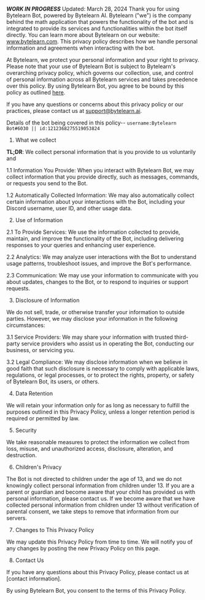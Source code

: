 ***WORK IN PROGRESS***
Updated: March 28, 2024
Thank you for using Bytelearn Bot, powered by Bytelearn AI. Bytelearn ("we") is the company behind the math application that powers the functionality of the bot and is integrated to provide its services and functionalities within the bot itself directly. You can learn more about Bytelearn on our website: www.bytelearn.com. This privacy policy describes how we handle personal information and agreements when interacting with the bot.

At Bytelearn, we protect your personal information and your right to privacy. Please note that your use of Bytelearn Bot is subject to Bytelearn's overarching privacy policy, which governs our collection, use, and control of personal information across all Bytelearn services and takes precedence over this policy. By using Bytelearn Bot, you agree to be bound by this policy as outlined [here](https://www.bytelearn.com/privacy-policy).

If you have any questions or concerns about this privacy policy or our practices, please contact us at support@bytelearn.ai.

Details of the bot being covered in this policy--
``username:Bytelearn Bot#6030 || id:1212368275519053824``
1. What we collect

**TL;DR**: We collect personal information that is you provide to us voluntarily and 

1.1 Information You Provide: When you interact with Bytelearn Bot, we may collect information that you provide directly, such as messages, commands, or requests you send to the Bot.

1.2 Automatically Collected Information: We may also automatically collect certain information about your interactions with the Bot, including your Discord username, user ID, and other usage data.

2. Use of Information

2.1 To Provide Services: We use the information collected to provide, maintain, and improve the functionality of the Bot, including delivering responses to your queries and enhancing user experience.

2.2 Analytics: We may analyze user interactions with the Bot to understand usage patterns, troubleshoot issues, and improve the Bot's performance.

2.3 Communication: We may use your information to communicate with you about updates, changes to the Bot, or to respond to inquiries or support requests.

3. Disclosure of Information

We do not sell, trade, or otherwise transfer your information to outside parties. However, we may disclose your information in the following circumstances:

3.1 Service Providers: We may share your information with trusted third-party service providers who assist us in operating the Bot, conducting our business, or servicing you.

3.2 Legal Compliance: We may disclose information when we believe in good faith that such disclosure is necessary to comply with applicable laws, regulations, or legal processes, or to protect the rights, property, or safety of Bytelearn Bot, its users, or others.

4. Data Retention

We will retain your information only for as long as necessary to fulfill the purposes outlined in this Privacy Policy, unless a longer retention period is required or permitted by law.

5. Security

We take reasonable measures to protect the information we collect from loss, misuse, and unauthorized access, disclosure, alteration, and destruction.

6. Children's Privacy

The Bot is not directed to children under the age of 13, and we do not knowingly collect personal information from children under 13. If you are a parent or guardian and become aware that your child has provided us with personal information, please contact us. If we become aware that we have collected personal information from children under 13 without verification of parental consent, we take steps to remove that information from our servers.

7. Changes to This Privacy Policy

We may update this Privacy Policy from time to time. We will notify you of any changes by posting the new Privacy Policy on this page.

8. Contact Us

If you have any questions about this Privacy Policy, please contact us at [contact information].

By using Bytelearn Bot, you consent to the terms of this Privacy Policy.




